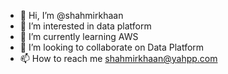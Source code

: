 - 👋 Hi, I’m @shahmirkhaan
- 👀 I’m interested in data platform
- 🌱 I’m currently learning AWS
- 💞️ I’m looking to collaborate on Data Platform
- 📫 How to reach me shahmirkhaan@yahpp.com

<!---
shahmirkhaan/shahmirkhaan is a ✨ special ✨ repository because its `README.md` (this file) appears on your GitHub profile.
You can click the Preview link to take a look at your changes.
--->
